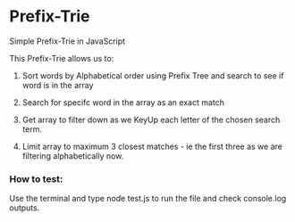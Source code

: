 # Prefix-Trie
Simple Prefix-Trie in JavaScript

This Prefix-Trie allows us to:
1. Sort words by Alphabetical order using Prefix Tree and search to see if word is in the array

2. Search for specifc word in the array as an exact match

3. Get array to filter down as we KeyUp each letter of the chosen search term.

4. Limit array to maximum 3 closest matches - ie the first three as we are filtering alphabetically now.

### How to test: 
Use the terminal and type node test.js to run the file and check console.log outputs.
